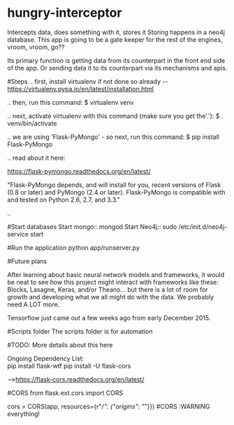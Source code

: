 # hungry-interceptor
Intercepts data, does something with it, stores it
Storing happens in a neo4j database.
This app is going to be a gate keeper for the rest of the engines, vroom, vroom, go??

Its primary function is getting data from its counterpart in the front end side of the app. Or sending data it to its counterpart via its mechanisms and apis.

#Steps
.. first, install virtualenv if not done so already -- https://virtualenv.pypa.io/en/latest/installation.html

.. then, run this command:  $ virtualenv venv

.. next, activate virtualenv with this command (make sure you get the'.'):  $ . venv/bin/activate

.. we are using 'Flask-PyMongo' - so next, run this command: $ pip install Flask-PyMongo

.. read about it here:

https://flask-pymongo.readthedocs.org/en/latest/

"Flask-PyMongo depends, and will install for you, recent versions of Flask (0.8 or later) and PyMongo (2.4 or later). Flask-PyMongo is compatible with and tested on Python 2.6, 2.7, and 3.3."

..

#Start databases
Start mongo:: mongod
Start Neo4j:: sudo /etc/init.d/neo4j-service start


#Run the application
python app/runserver.py


#Future plans

After learning about basic neural network models and frameworks, it would be neat to see how this project might interact with frameworks like these: Blocks, Lasagne, Keras, and/or Theano... but there is a lot of room for growth and developing what we all might do with the data. We probably need A LOT more.

Tensorflow just came out a few weeks ago from early December 2015.

#Scripts folder
The scripts folder is for automation

#TODO: More details about this here


Ongoing Dependency List:  
pip install flask-wtf
pip install -U flask-cors

-->https://flask-cors.readthedocs.org/en/latest/

#CORS
from flask.ext.cors import CORS

cors = CORS(app, resources={r"/*": {"origins": "*"}}) #CORS :WARNING everything!
